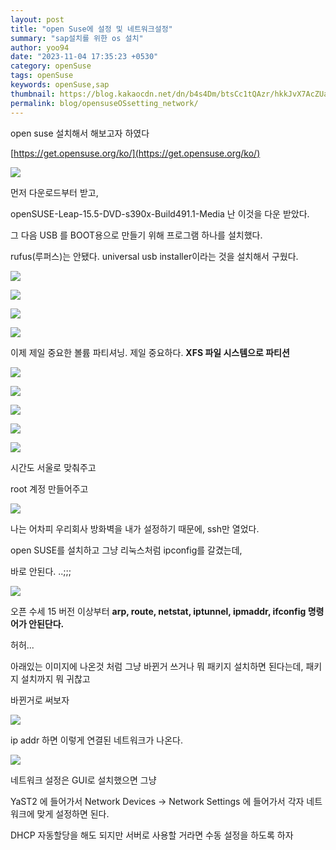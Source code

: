 ```yaml
---
layout: post
title: "open Suse에 설정 및 네트워크설정"
summary: "sap설치를 위한 os 설치"
author: yoo94
date: "2023-11-04 17:35:23 +0530"
category: openSuse
tags: openSuse
keywords: openSuse,sap
thumbnail: https://blog.kakaocdn.net/dn/b4s4Dm/btsCc1tQAzr/hkkJvX7AcZUa3A1kzHZXWK/img.png
permalink: blog/opensuseOSsetting_network/
---
```


open suse 설치해서 해보고자 하였다

[https://get.opensuse.org/ko/](https://get.opensuse.org/ko/)

![](https://blog.kakaocdn.net/dn/b4s4Dm/btsCc1tQAzr/hkkJvX7AcZUa3A1kzHZXWK/img.png)

먼저 다운로드부터 받고,

openSUSE-Leap-15.5-DVD-s390x-Build491.1-Media 난 이것을 다운 받았다.

그 다음 USB 를 BOOT용으로 만들기 위해 프로그램 하나를 설치했다.

rufus(루퍼스)는 안됐다.
universal usb installer이라는 것을 설치해서 구웠다.

![](https://blog.kakaocdn.net/dn/wwQ6O/btsB6OP5nwy/F4BENGOUTy5iC6r5dPO5Zk/img.webp)

![](https://blog.kakaocdn.net/dn/bobwZm/btsB6vXanO0/DxFyjqWdZC2fLrEWBgg0Rk/img.png)

![](https://blog.kakaocdn.net/dn/bo4OUm/btsB7dhFYpA/qrXY5FTbGArcQKroOdRz9K/img.png)

![](https://blog.kakaocdn.net/dn/Am0BS/btsCawOpVlz/gVZOAxHykk0r3c0Ryv72W1/img.png)

이제 제일 중요한 볼륨 파티셔닝. 제일 중요하다. **XFS 파일 시스템으로 파티션**

![](https://blog.kakaocdn.net/dn/Ovu3S/btsCbc97R4H/0H28kKnd9Ez2TquEBrQBU1/img.png)

![](https://blog.kakaocdn.net/dn/vV8D0/btsB5BXVE36/Fis3yuTED7qva6SazALT6K/img.png)

![](https://blog.kakaocdn.net/dn/Cy91U/btsB7UWBxTK/J2Stfrss3YmGkR9nbztpX0/img.png)

![](https://blog.kakaocdn.net/dn/rDdTt/btsB5VB82Th/bPHxjNS0llFmChwddqNZ71/img.png)

![](https://blog.kakaocdn.net/dn/92MKT/btsB5XtdkYs/exkdZLJK0kLc1Jjjzbi6H1/img.png)

시간도 서울로 맞춰주고

root 계정 만들어주고

![](https://blog.kakaocdn.net/dn/yG382/btsB4Q2bu52/LyX22ElFKbWx718nkkDQeK/img.png)

나는 어차피 우리회사 방화벽을 내가 설정하기 때문에, ssh만 열었다.

open SUSE를 설치하고 그냥 리눅스처럼 ipconfig를 갈겼는데,

바로 안된다. ..;;;

![](https://blog.kakaocdn.net/dn/bmkn09/btsB6gsq8HQ/t8GaQxWcWYdzP2kZGY6gs0/img.png)

오픈 수세 15 버전 이상부터 **arp, route, netstat, iptunnel, ipmaddr, ifconfig 명령어가 안된단다.**

허허...

아래있는 이미지에 나온것 처럼 그냥 바뀐거 쓰거나 뭐 패키지 설치하면 된다는데, 패키지 설치까지 뭐 귀찮고

바뀐거로 써보자

![](https://blog.kakaocdn.net/dn/dBDIpL/btsB7et7vfL/rAhxV7esdhsCIy5BZjKMMk/img.png)

ip addr 하면 이렇게 연결된 네트워크가 나온다.

![](https://blog.kakaocdn.net/dn/bfb0rs/btsB7TwACRa/NCRmXK3ytvlkIE0RR9TqZk/img.png)

네트워크 설정은 GUI로 설치했으면 그냥

YaST2 에 들어가서 Network Devices -> Network Settings 에 들어가서 각자 네트워크에 맞게 설정하면 된다.

DHCP 자동할당을 해도 되지만 서버로 사용할 거라면 수동 설정을 하도록 하자
